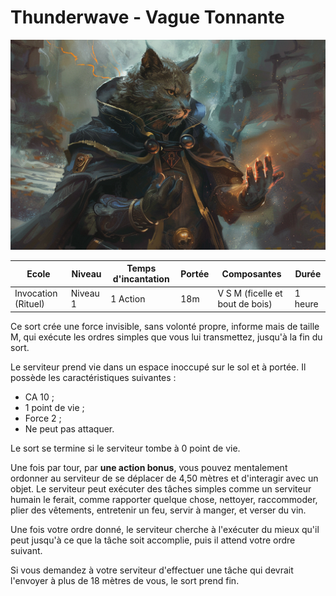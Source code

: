 # Thunderwave - Vague Tonnante
![Unseen servant](../../_images/unseenservant.png)

|Ecole|Niveau|Temps d'incantation|Portée|Composantes|Durée|
|-|-|-|-|-|-|
|Invocation (Rituel)|Niveau 1|1 Action|18m|V S M (ficelle et bout de bois)|1 heure|


Ce sort crée une force invisible, sans volonté propre, informe mais de taille M, qui exécute les ordres simples que vous lui transmettez, jusqu'à la fin du sort. 

Le serviteur prend vie dans un espace inoccupé sur le sol et à portée. Il possède les caractéristiques suivantes : 
* CA 10 ; 
* 1 point de vie ; 
* Force 2 ; 
* Ne peut pas attaquer. 

Le sort se termine si le serviteur tombe à 0 point de vie.

Une fois par tour, par **une action bonus**, vous pouvez mentalement ordonner au serviteur de se déplacer de 4,50 mètres et d'interagir avec un objet. Le serviteur peut exécuter des tâches simples comme un serviteur humain le ferait, comme rapporter quelque chose, nettoyer, raccommoder, plier des vêtements, entretenir un feu, servir à manger, et verser du vin. 

Une fois votre ordre donné, le serviteur cherche à l'exécuter du mieux qu'il peut jusqu'à ce que la tâche soit accomplie, puis il attend votre ordre suivant.

Si vous demandez à votre serviteur d'effectuer une tâche qui devrait l'envoyer à plus de 18 mètres de vous, le sort prend fin.